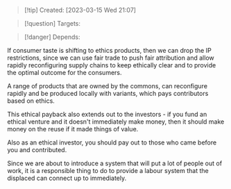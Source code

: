 
>[!tip] Created: [2023-03-15 Wed 21:07]

>[!question] Targets: 

>[!danger] Depends: 

If consumer taste is shifting to ethics products, then we can drop the IP restrictions, since we can use fair trade to push fair attribution and allow rapidly reconfiguring supply chains to keep ethically clear and to provide the optimal outcome for the consumers.

A range of products that are owned by the commons, can reconfigure rapidly and be produced locally with variants, which pays contributors based on ethics.

This ethical payback also extends out to the investors - if you fund an ethical venture and it doesn't immediately make money, then it should make money on the reuse if it made things of value.

Also as an ethical investor, you should pay out to those who came before you and contributed.

Since we are about to introduce a system that will put a lot of people out of work, it is a responsible thing to do to provide a labour system that the displaced can connect up to immediately.